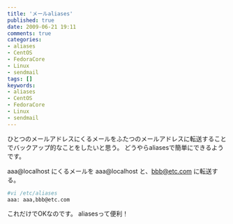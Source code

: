 ```yaml
---
title: 'メールaliases'
published: true
date: 2009-06-21 19:11
comments: true
categories:
- aliases
- CentOS
- FedoraCore
- Linux
- sendmail
tags: []
keywords:
- aliases
- CentOS
- FedoraCore
- Linux
- sendmail
---
```

ひとつのメールアドレスにくるメールをふたつのメールアドレスに転送することでバックアップ的なことをしたいと思う。
どうやらaliasesで簡単にできるようです。



aaa@localhost にくるメールを aaa@localhost と、bbb@etc.com に転送する。

```sh
#vi /etc/aliases
aaa: aaa,bbb@etc.com
```

これだけでOKなのです。
aliasesって便利！
